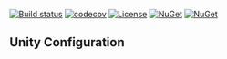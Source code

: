 [![Build status](https://ci.appveyor.com/api/projects/status/89jo5cuum6839j3b/branch/master?svg=true)](https://ci.appveyor.com/project/IoC-Unity/configuration/branch/master)
[![codecov](https://codecov.io/gh/unitycontainer/configuration/branch/master/graph/badge.svg)](https://codecov.io/gh/unitycontainer/configuration)
[![License](https://img.shields.io/badge/license-apache%202.0-60C060.svg)](https://github.com/unitycontainer/configuration/blob/master/LICENSE)
[![NuGet](https://img.shields.io/nuget/dt/Unity.Configuration.svg)](https://www.nuget.org/packages/Unity.Configuration)
[![NuGet](https://img.shields.io/nuget/v/Unity.Configuration.svg)](https://www.nuget.org/packages/Unity.Configuration)


## Unity Configuration

